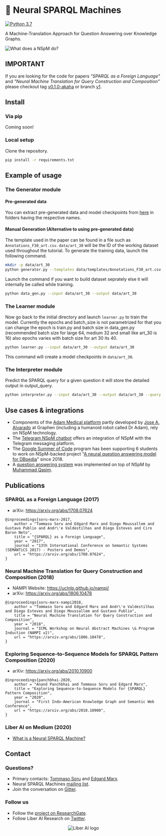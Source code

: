 # 🤖 Neural SPARQL Machines

[![Python 3.7](https://img.shields.io/badge/python-3.7-blue.svg)](https://www.python.org/downloads/release/python-370/)

A Machine-Translation Approach for Question Answering over Knowledge Graphs.

![What does a NSpM do?](http://www.liberai.org/img/NSpM-image.png "What does a NSpM do?")

## IMPORTANT

If you are looking for the code for papers _"SPARQL as a Foreign Language"_ and _"Neural Machine Translation for Query Construction and Composition"_ please checkout tag [v0.1.0-akaha](https://github.com/LiberAI/NSpM/tree/v0.1.0-akaha) or branch [v1](https://github.com/LiberAI/NSpM/tree/v1).

## Install

### Via pip

Coming soon!

### Local setup

Clone the repository.

```bash
pip install -r requirements.txt
```

## Example of usage

### The Generator module

#### Pre-generated data

You can extract pre-generated data and model checkpoints from [here](https://github.com/LiberAI/NSpM/blob/7b2ac24f3d58df31c8e8b411d915c1a27429cc98/data/art_30.zip?raw=true) in folders having the respective names.

#### Manual Generation (Alternative to using pre-generated data)

The template used in the paper can be found in a file such as `Annotations_F30_art.csv`. `data/art_30` will be the ID of the working dataset used throughout the tutorial. To generate the training data, launch the following command.

```bash
mkdir -p data/art_30
python generator.py --templates data/templates/Annotations_F30_art.csv --output data/art_30
```

Launch the command if you want to build dataset seprately else it will internally be called while training.

```bash
python data_gen.py --input data/art_30 --output data/art_30
```

### The Learner module

Now go back to the initial directory and launch `learner.py` to train the model. Currently the epochs and batch_size is not parametrized for that you can change the epoch is train.py and batch size in data_gen.py (recommended batch size for large 64, medium 32 and small like art_30 is 16) also epochs varies with batch size for art 30 its 40.

```bash
python learner.py --input data/art_30 --output data/art_30
```

This command will create a model checkpoints in `data/art_30`.

### The Interpreter module

Predict the SPARQL query for a given question it will store the detailed output in output_query.

```bash
python interpreter.py --input data/art_30 --output data/art_30 --query "yuncken freeman has architected in how many cities?"
```

## Use cases & integrations

* Components of the [Adam Medical platform](https://www.graphen.ai/products/mi_feature.html) partly developed by [Jose A. Alvarado](https://www.linkedin.com/in/josealvaradoguzman/) at Graphen (including a humanoid robot called Dr Adam), rely on NSpM technology.
* The [Telegram NSpM chatbot](https://github.com/AKSW/NSpM/wiki/NSpM-Telegram-Bot) offers an integration of NSpM with the Telegram messaging platform.
* The [Google Summer of Code](https://summerofcode.withgoogle.com/) program has been supporting 6 students to work on NSpM-backed project "[A neural question answering model for DBpedia](https://github.com/dbpedia/neural-qa)" since 2018.
* A [question answering system](https://github.com/qasim9872/question-answering-system) was implemented on top of NSpM by [Muhammad Qasim](https://github.com/qasim9872).

## Publications

### SPARQL as a Foreign Language (2017)

* arXiv: https://arxiv.org/abs/1708.07624

```
@inproceedings{soru-marx-2017,
    author = "Tommaso Soru and Edgard Marx and Diego Moussallem and Gustavo Publio and Andr\'e Valdestilhas and Diego Esteves and Ciro Baron Neto",
    title = "{SPARQL} as a Foreign Language",
    year = "2017",
    journal = "13th International Conference on Semantic Systems (SEMANTiCS 2017) - Posters and Demos",
    url = "https://arxiv.org/abs/1708.07624",
}
```

### Neural Machine Translation for Query Construction and Composition (2018)

* NAMPI Website: https://uclnlp.github.io/nampi/
* arXiv: https://arxiv.org/abs/1806.10478

```
@inproceedings{soru-marx-nampi2018,
    author = "Tommaso Soru and Edgard Marx and Andr\'e Valdestilhas and Diego Esteves and Diego Moussallem and Gustavo Publio",
    title = "Neural Machine Translation for Query Construction and Composition",
    year = "2018",
    journal = "ICML Workshop on Neural Abstract Machines \& Program Induction (NAMPI v2)",
    url = "https://arxiv.org/abs/1806.10478",
}
```

### Exploring Sequence-to-Sequence Models for SPARQL Pattern Composition (2020)

* arXiv: https://arxiv.org/abs/2010.10900

```
@inproceedings{panchbhai-2020,
    author = "Anand Panchbhai and Tommaso Soru and Edgard Marx",
    title = "Exploring Sequence-to-Sequence Models for {SPARQL} Pattern Composition",
    year = "2020",
    journal = "First Indo-American Knowledge Graph and Semantic Web Conference",
    url = "https://arxiv.org/abs/2010.10900",
}
```

### Liber AI on Medium (2020)

* [What is a Neural SPARQL Machine?](https://medium.com/liber-ai/what-is-a-neural-sparql-machine-c35945a5d278)

## Contact

### Questions?
* Primary contacts: [Tommaso Soru](http://tommaso-soru.it) and [Edgard Marx](http://emarx.org).
* Neural SPARQL Machines [mailing list](https://groups.google.com/forum/#!forum/neural-sparql-machines).
* Join the conversation on [Gitter](https://gitter.im/LiberAI/community).

### Follow us
* Follow the [project on ResearchGate](https://www.researchgate.net/project/Neural-SPARQL-Machines).
* Follow Liber AI Research on [Twitter](https://twitter.com/theLiberAI).

<p align="center"><img tooltip="Liber AI" src="http://www.liberai.org/img/Liber-AI-logo-name-200px.png" alt="Liber AI logo" border="0"></p>
